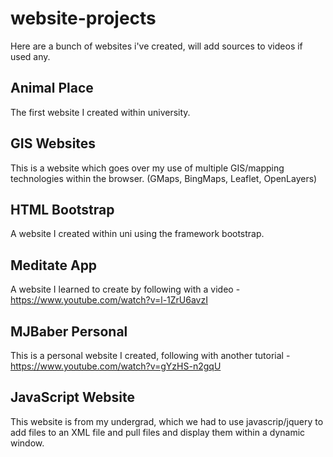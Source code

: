 # website-projects
Here are a bunch of websites i've created, will add sources to videos if used any.

## Animal Place
The first website I created within university.

## GIS Websites
This is a website which goes over my use of multiple GIS/mapping technologies within the browser. (GMaps, BingMaps, Leaflet, OpenLayers)

## HTML Bootstrap
A website I created within uni using the framework bootstrap.

## Meditate App
A website I learned to create by following with a video - https://www.youtube.com/watch?v=l-1ZrU6avzI

## MJBaber Personal
This is a personal website I created, following with another tutorial - https://www.youtube.com/watch?v=gYzHS-n2gqU

## JavaScript Website
This website is from my undergrad, which we had to use javascrip/jquery to add files to an XML file and pull files and display them within a dynamic window.